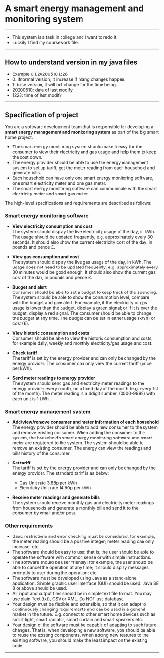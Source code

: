 # A smart energy management and monitoring system
----
* This system is a task in college and  I  want to redo it.
* Luckily I find my coursework file.
----
## How to understand version in my java files
* Example 0.1.20200510.1228
 * 0: ifnormal version, it increase if mang changes happen.
 * 1: base version, it will not change for the time being.
 * 20200510: data of last modify
 * 1228: time of last modify
----
## Specification of project

You are a software development team that is responsible for developing a **smart energy management and monitoring system** as part of the big smart home project.
 * The smart energy monitoring system should make it easy for the consumer to view their electricity and gas usage and help them to keep the cost down.
 * The energy provider should be able to use the energy management system to set up tariff, get the meter reading from each household and generate bills.
 * Each household can have only one smart energy monitoring software, one smart electricity meter and one gas meter.
 * The smart energy monitoring software can communicate with the smart electricity meter and smart gas meter.

The high-level specifications and requirements are described as follows:

### Smart energy monitoring software

* **View electricity consumption and cost**  
The system should display the live electricity usage of the day, in kWh. The usage should be updated frequently, e.g. approximately every 30 seconds. It should also show the current electricity cost of the day, in pounds and pence £.                       
 
* **View gas consumption and cost**  
The system should display the live gas usage of the day, in kWh. The usage does not need to be updated frequently, e.g. approximately every 30 minutes would be good enough. It should also show the current gas cost of the day, in pounds and pence £. 
 
* **Budget and alert**  
Consumer should be able to set a budget to keep track of the spending. The system should be able to show the consumption level, compare with the budget and give alert. For example, if the electricity or gas usage is lower than the budget, display a green signal; or if it is over the budget, display a red signal. The consumer should be able to change the budget at any time. The budget can be set in either usage (kWh) or cost (£).   

* **View historic consumption and costs**  
Consumer should be able to view the historic consumption and costs, for example daily, weekly and monthly electricity/gas usage and cost. 
 
* **Check tariff**  
The tariff is set by the energy provider and can only be changed by the energy provider. The consumer can only view the current tariff (price per kWh).  
 
* **Send meter readings to energy provider**  
The system should send gas and electricity meter readings to the energy provider every month, on a fixed day of the month (e.g. every 1st of the month). The meter reading is a 4digit number, (0000-9999) with each unit is 1 kWh. 
 
### Smart energy management system 
 
* **Add/view/remove consumer and meter information of each household**  
The energy provider should be able to add new consumer to the system and remove existing consumer. When adding the consumer to the system, the household’s smart energy monitoring software and smart meter are registered to the system. The system should be able to remove an existing consumer. The energy can view the readings and bills history of the consumer. 
 
* **Set tariff**  
The tariff is set by the energy provider and can only be changed by the energy provider. The standard tariff is as below: 
    * Gas Unit rate 3.88p per kWh
    * Electricity Unit rate 14.60p per kWh 
 
* **Receive meter readings and generate bills**  
The system should receive monthly gas and electricity meter readings from households and generate a monthly bill and send it to the consumer by email and/or post. 

### Other requirements 
 
* Basic restrictions and error checking must be considered: for example, the meter reading should be a positive integer; meter reading can only increase. etc.
* The software should be easy to use: that is, the user should be able to operate the software with common sense or with simple instructions.
* The software should be user friendly: for example, the user should be able to cancel the operation at any time; it should display messages promptly to user during the operation; etc.
* The software must be developed using Java as a stand-alone application. Simple graphic user interface (GUI) should be used. Java SE 8 or above should be used.
* All input and output files should be in simple text file format. You may use plain Text (txt), CSV or XML. Do NOT use database.
* Your design must be flexible and extensible, so that it can adapt to continuously changing requirements and can be used in a general market in the future. E.g. connect to other smart home devices such as smart light, smart radiator, smart curtain and smart speakers etc. 
* Your design of the software must be capable of adapting to such future changes. That is, when developing a new software, you should be able to reuse the existing components. When adding new features to the existing software, you should make the least impact on the existing code.  

----
